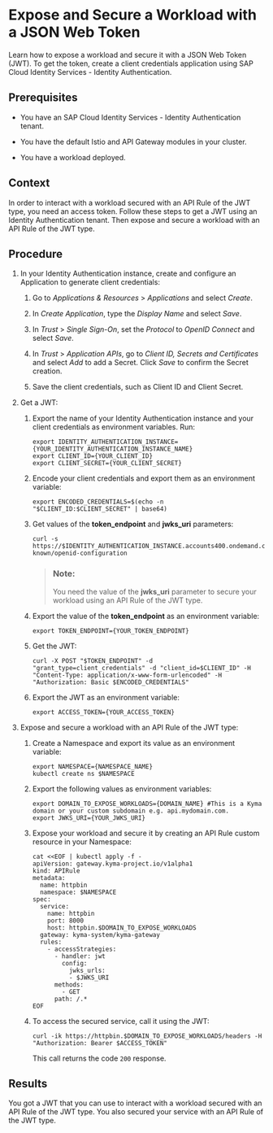 <!-- loio44bb2d3596554bf4b94ea344e40937dd -->

# Expose and Secure a Workload with a JSON Web Token

Learn how to expose a workload and secure it with a JSON Web Token \(JWT\). To get the token, create a client credentials application using SAP Cloud Identity Services - Identity Authentication.



<a name="loio44bb2d3596554bf4b94ea344e40937dd__prereq_g4r_ybm_rsb"/>

## Prerequisites

-   You have an SAP Cloud Identity Services - Identity Authentication tenant.

-   You have the default Istio and API Gateway modules in your cluster.

-   You have a workload deployed.




## Context

In order to interact with a workload secured with an API Rule of the JWT type, you need an access token. Follow these steps to get a JWT using an Identity Authentication tenant. Then expose and secure a workload with an API Rule of the JWT type.



## Procedure

1.  In your Identity Authentication instance, create and configure an Application to generate client credentials:

    1.  Go to *Applications & Resources* \> *Applications* and select *Create*.

    2.  In *Create Application*, type the *Display Name* and select *Save*.

    3.  In *Trust* \> *Single Sign-On*, set the *Protocol* to *OpenID Connect* and select *Save*.

    4.  In *Trust* \> *Application APIs*, go to *Client ID, Secrets and Certificates* and select *Add* to add a Secret. Click *Save* to confirm the Secret creation.

    5.  Save the client credentials, such as Client ID and Client Secret.


2.  Get a JWT:

    1.  Export the name of your Identity Authentication instance and your client credentials as environment variables. Run:

        ```
        export IDENTITY_AUTHENTICATION_INSTANCE={YOUR_IDENTITY_AUTHENTICATION_INSTANCE_NAME}
        export CLIENT_ID={YOUR_CLIENT_ID}
        export CLIENT_SECRET={YOUR_CLIENT_SECRET}
        ```

    2.  Encode your client credentials and export them as an environment variable:

        ```
        export ENCODED_CREDENTIALS=$(echo -n "$CLIENT_ID:$CLIENT_SECRET" | base64)
        ```

    3.  Get values of the **token\_endpoint** and **jwks\_uri** parameters:

        ```
        curl -s https://$IDENTITY_AUTHENTICATION_INSTANCE.accounts400.ondemand.com/.well-known/openid-configuration
        ```

        > ### Note:  
        > You need the value of the **jwks\_uri** parameter to secure your workload using an API Rule of the JWT type.

    4.  Export the value of the **token\_endpoint** as an environment variable:

        ```
        export TOKEN_ENDPOINT={YOUR_TOKEN_ENDPOINT}
        ```

    5.  Get the JWT:

        ```
        curl -X POST "$TOKEN_ENDPOINT" -d "grant_type=client_credentials" -d "client_id=$CLIENT_ID" -H "Content-Type: application/x-www-form-urlencoded" -H "Authorization: Basic $ENCODED_CREDENTIALS"
        ```

    6.  Export the JWT as an environment variable:

        ```
        export ACCESS_TOKEN={YOUR_ACCESS_TOKEN}
        ```


3.  Expose and secure a workload with an API Rule of the JWT type:

    1.  Create a Namespace and export its value as an environment variable:

        ```
        export NAMESPACE={NAMESPACE_NAME}
        kubectl create ns $NAMESPACE
        ```

    2.  Export the following values as environment variables:

        ```
        export DOMAIN_TO_EXPOSE_WORKLOADS={DOMAIN_NAME} #This is a Kyma domain or your custom subdomain e.g. api.mydomain.com.
        export JWKS_URI={YOUR_JWKS_URI}
        ```

    3.  Expose your workload and secure it by creating an API Rule custom resource in your Namespace:

        ```
        cat <<EOF | kubectl apply -f -
        apiVersion: gateway.kyma-project.io/v1alpha1
        kind: APIRule
        metadata:
          name: httpbin
          namespace: $NAMESPACE
        spec:
          service:
            name: httpbin
            port: 8000
            host: httpbin.$DOMAIN_TO_EXPOSE_WORKLOADS
          gateway: kyma-system/kyma-gateway
          rules:
            - accessStrategies:
              - handler: jwt
                config:
                  jwks_urls:
                  - $JWKS_URI
              methods:
                - GET
              path: /.* 
        EOF
        ```

    4.  To access the secured service, call it using the JWT:

        ```
        curl -ik https://httpbin.$DOMAIN_TO_EXPOSE_WORKLOADS/headers -H "Authorization: Bearer $ACCESS_TOKEN"
        ```

        This call returns the code `200` response.





<a name="loio44bb2d3596554bf4b94ea344e40937dd__result_lqv_ggn_rsb"/>

## Results

You got a JWT that you can use to interact with a workload secured with an API Rule of the JWT type. You also secured your service with an API Rule of the JWT type.

